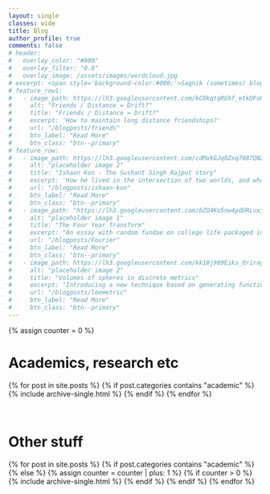 ```yaml
---
layout: single
classes: wide
title: Blog
author_profile: true
comments: false
# header:
#   overlay_color: "#000"
#   overlay_filter: "0.8"
#   overlay_image: /assets/images/wordcloud.jpg
# excerpt: <span style='background-color:#000;'>Sagnik (sometimes) blogs here</span>
# feature_row1:
#   - image_path: https://lh3.googleusercontent.com/kCOkqtqRGhf_etkDFoPT5UWUxrSqvPRmeW3HGfvkithBZtGuAUj03qTHr6ioBymhR8Mb7s-FtGe85qPwr4LMb9mcHMlgjDIF3AsUPTFrHxl6JjixljGAlZanHbJjqhIpiFinArqY0yo=w2400
#     alt: "Friends / Distance = Drift?"
#     title: "Friends / Distance = Drift?"
#     excerpt: 'How to maintain long distance friendships?'
#     url: "/blogposts/friends"
#     btn_label: "Read More"
#     btn_class: "btn--primary"
# feature_row:
#   - image_path: https://lh3.googleusercontent.com/cdMxkGJq0Zxq7087QNZHCu41ro3f5boLVrEIWQbGItSScHNbyKmDOsTpw11n_QRosTgZ4GHFaV1YDU--WAoHJV3anFChOaYH699dTIJzU--I1kzhDNpTb7GU1X5MQ_AV3yBXr4yS85I=w2400
#     alt: "placeholder image 2"
#     title: "Ishaan Kon - The Sushant Singh Rajput story"
#     excerpt: 'How he lived in the intersection of two worlds, and what he meant to me as I was growing up'
#     url: "/blogposts/ishaan-kon"
#     btn_label: "Read More"
#     btn_class: "btn--primary"
#   - image_path: "https://lh3.googleusercontent.com/bZQ4Ko5nw4pdURLvx3YSFA83XdlGoipkk7-oB5ENcewybwAxkEihFIjq9NQL_kLIML0WVL_7T-ljdeUdHy1zttBPOtlK9FZSEH7TpEcsJWc5bP0pOb-oY_b84a_HCttX9syz_s9SLrI=w2400"
#     alt: "placeholder image 1"
#     title: "The Four Year Transform"
#     excerpt: "An essay with random fundae on college life packaged in a giant pun"
#     url: "/blogposts/Fourier"
#     btn_label: "Read More"
#     btn_class: "btn--primary"
#   - image_path: https://lh3.googleusercontent.com/kk18j989Eiks_OrirayG6o2MY6XMKLJ6VjqW3p1od0tJnn9_Vut3BHepPhbNKFxyi90Tty1Ji3tgMitM8_3PNlElGt38BGcI49B2aQa9_7auSEuh9qWfFNc9o8N5CmEeDYoo_teOcLA=w2400
#     alt: "placeholder image 2"
#     title: "Volumes of spheres in discrete metrics"
#     excerpt: "Introducing a new technique based on generating functions"
#     url: "/blogposts/leemetric"
#     btn_label: "Read More"
#     btn_class: "btn--primary"
---
```

{% assign counter = 0 %}

# Academics, research etc

{% for post in site.posts %}
	{% if post.categories contains "academic" %}
  		{% include archive-single.html %}
	{% endif %}
{% endfor %}

<br>

# Other stuff

{% for post in site.posts %}
	{% if post.categories contains "academic" %}
	{% else %}
        {% assign counter = counter | plus: 1 %}
        {% if counter > 0 %}
  		    {% include archive-single.html %}
        {% endif %}
	{% endif %}
{% endfor %}    